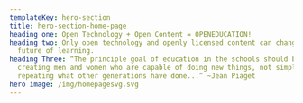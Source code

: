 ```yaml
---
templateKey: hero-section
title: hero-section-home-page
heading one: Open Technology + Open Content = OPENEDUCATION!
heading two: Only open technology and openly licensed content can change the
  future of learning.
heading Three: “The principle goal of education in the schools should be
  creating men and women who are capable of doing new things, not simply
  repeating what other generations have done...” ~Jean Piaget
hero image: /img/homepagesvg.svg
---
```

